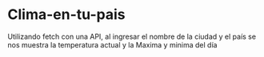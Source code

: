 # Clima-en-tu-pais
Utilizando fetch con una API, al ingresar el nombre de la ciudad y el país se nos muestra la temperatura actual y la Maxima y minima del día
